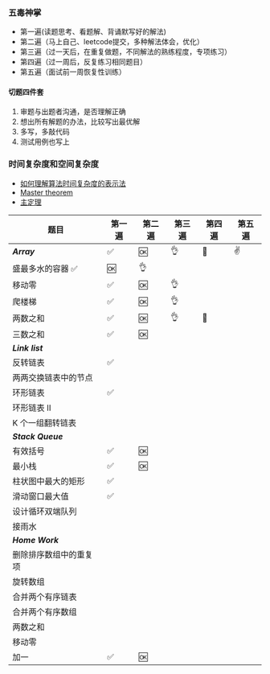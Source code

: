 
### 五毒神掌
- 第一遍(读题思考、看题解、背诵默写好的解法)
- 第二遍（马上自己、leetcode提交，多种解法体会，优化）
- 第三遍（过一天后，在重复做题，不同解法的熟练程度，专项练习）
- 第四遍（过一周后，反复练习相同题目）
- 第五遍（面试前一周恢复性训练）

#### 切题四件套
1. 审题与出题者沟通，是否理解正确
2. 想出所有解题的办法，比较写出最优解
3. 多写，多敲代码
4. 测试用例也写上

### 时间复杂度和空间复杂度
- [如何理解算法时间复杂度的表示法](https://www.zhihu.com/question/21387264)
- [Master theorem](http://en.wikipedia.org/wiki/Master_theorem_(analysis_of_algorithms))
- [主定理](http://zh.wikipedia.org/wiki/%E4%B8%BB%E5%AE%9A%E7%90%86)

|    题目   |第一遍 |第二遍 |第三遍 | 第四遍 | 第五遍 |
|-----------------------|-----|-----|-----|-----|-----|
|*****Array*****  | ✅   |  🆗   |   👌  |  💯   |  ✌️    |
|盛最多水的容器   ✅  |  🆗  |   👌    |     |     |     |
|移动零    |  ✅  |   🆗    |   👌   |     |     |
|爬楼梯    |   ✅ |    🆗    |  👌   |     |     |
|两数之和   | ✅    |   🆗    |   👌   |   💯   |     |
|三数之和  |   ✅  |    🆗  |     |     |     |
|*****Link list*****  |    |      |     |     |     |
|反转链表 |   ✅    |      |     |     |     |
|两两交换链表中的节点 |    |      |     |     |     |
|环形链表 |  ✅   |      |     |     |     |
|环形链表 II |    |      |     |     |     |
|K 个一组翻转链表 |    |      |     |     |     |
|*****Stack Queue***** |    |      |     |     |     |
|有效括号 | ✅    |    🆗  |     |     |     |
|最小栈 |   ✅  |   🆗   |     |     |     |
|柱状图中最大的矩形 |   ✅ |      |     |     |     |
|滑动窗口最大值 |  ✅  |      |     |     |     |
|设计循环双端队列 |    |      |     |     |     |
|接雨水 |    |      |     |     |     |
|*****Home Work***** |    |      |     |     |     |
|删除排序数组中的重复项 |    |      |     |     |     |
|旋转数组 |    |      |     |     |     |
|合并两个有序链表 |    |      |     |     |     |
|合并两个有序数组 |    |      |     |     |     |
|两数之和 |    |      |     |     |     |
|移动零 |    |      |     |     |     |
|加一 |  ✅  |    🆗   |     |     |     |
